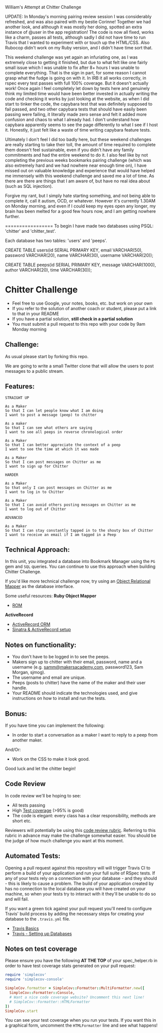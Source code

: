 William's Attempt at Chitter Challenge

UPDATE: In Monday's morning pairing review session I was considerably refreshed, and was also paired with my bestie Corinne! Together we had another look, and although it was mostly her doing, spotted an extra instance of @user in the app registration! The code is now all fixed, works like a charm, passes all tests, although sadly I did not have time to run Travis that I wanted to experiment with or touch up the HTML/CSS. Also Rubocop didn't work on my Ruby version, and I didn't have time sort that.



This weekend challenge was yet again an infuriating one, as I was extremely close to getting it finished, but due to what felt like one fairly small issue which I was unable to fix after 8+ hours I was unable to complete everything. That is the sign in part, for some reason I cannot grasp what the fudge is going on with it. In IRB it all works correctly, in rspec every test passes with full 100% coverage. But it doesn't actually work! Once again I feel completely let down by tests here and genuinely think my limited time would have been better invested in actually writing the code and checking it works by just looking at the website, as when I did start to tinker the code, the capybara test that was definitely supposed to fail passed, and two other capybara tests that should have easily been passing were failing, it literally made zero sense and felt it added more confusion and chaos to what I already had. I don't understand how capybara apparently seems to see the page differently to what I see if I host it. Honestly, it just felt like a waste of time writing capybara feature tests.

Ultimately I don't feel I did too badly here, but these weekend challenges are really starting to take their toll, the amount of time required to complete them doesn't feel sustainable, even if you didn't have any family commitments and had the entire weekend to do it. I also feel like by not completing the previous weeks bookmarks pairing challenge (which was also extremely hard and we had nowhere near enough time on), I have missed out on valuable knowledge and experience that would have helped me immensely with this weekend challenge and saved me a lot of time. As there are there are things that I am aware of, but have no real idea about (such as SQL injection).

Forgive my rant, but I simply hate starting something, and not being able to complete it, call it autism, OCD, or whatever. However it's currently 1.30AM on Monday morning, and even if I could keep my eyes open any longer, my brain has been melted for a good few hours now, and I am getting nowhere further.


=================
To begin I have made two databases using PSQL: 'chitter' and 'chitter_test'.

Each database has two tables: 'users' and 'peeps'.

CREATE TABLE users(id SERIAL PRIMARY KEY, email VARCHAR(50), password VARCHAR(20), name VARCHAR(30), username VARCHAR(20));

CREATE TABLE peeps(id SERIAL PRIMARY KEY, message VARCHAR(1000), author VARCHAR(20), time VARCHAR(30));

Chitter Challenge
=================

* Feel free to use Google, your notes, books, etc. but work on your own
* If you refer to the solution of another coach or student, please put a link to that in your README
* If you have a partial solution, **still check in a partial solution**
* You must submit a pull request to this repo with your code by 9am Monday morning

Challenge:
-------

As usual please start by forking this repo.

We are going to write a small Twitter clone that will allow the users to post messages to a public stream.

Features:
-------

```
STRAIGHT UP

As a Maker
So that I can let people know what I am doing  
I want to post a message (peep) to chitter

As a maker
So that I can see what others are saying  
I want to see all peeps in reverse chronological order

As a Maker
So that I can better appreciate the context of a peep
I want to see the time at which it was made

As a Maker
So that I can post messages on Chitter as me
I want to sign up for Chitter

HARDER

As a Maker
So that only I can post messages on Chitter as me
I want to log in to Chitter

As a Maker
So that I can avoid others posting messages on Chitter as me
I want to log out of Chitter

ADVANCED

As a Maker
So that I can stay constantly tapped in to the shouty box of Chitter
I want to receive an email if I am tagged in a Peep
```

Technical Approach:
-----

In this unit, you integrated a database into Bookmark Manager using the `PG` gem and `SQL` queries. You can continue to use this approach when building Chitter Challenge.

If you'd like more technical challenge now, try using an [Object Relational Mapper](https://en.wikipedia.org/wiki/Object-relational_mapping) as the database interface.

Some useful resources:
**Ruby Object Mapper**
- [ROM](https://rom-rb.org/)

**ActiveRecord**
- [ActiveRecord ORM](https://guides.rubyonrails.org/active_record_basics.html)
- [Sinatra & ActiveRecord setup](https://learn.co/lessons/sinatra-activerecord-setup)

Notes on functionality:
------

* You don't have to be logged in to see the peeps.
* Makers sign up to chitter with their email, password, name and a username (e.g. samm@makersacademy.com, password123, Sam Morgan, sjmog).
* The username and email are unique.
* Peeps (posts to chitter) have the name of the maker and their user handle.
* Your README should indicate the technologies used, and give instructions on how to install and run the tests.

Bonus:
-----

If you have time you can implement the following:

* In order to start a conversation as a maker I want to reply to a peep from another maker.

And/Or:

* Work on the CSS to make it look good.

Good luck and let the chitter begin!

Code Review
-----------

In code review we'll be hoping to see:

* All tests passing
* High [Test coverage](https://github.com/makersacademy/course/blob/main/pills/test_coverage.md) (>95% is good)
* The code is elegant: every class has a clear responsibility, methods are short etc.

Reviewers will potentially be using this [code review rubric](docs/review.md).  Referring to this rubric in advance may make the challenge somewhat easier.  You should be the judge of how much challenge you want at this moment.

Automated Tests:
-----

Opening a pull request against this repository will will trigger Travis CI to perform a build of your application and run your full suite of RSpec tests. If any of your tests rely on a connection with your database - and they should - this is likely to cause a problem. The build of your application created by has no connection to the local database you will have created on your machine, so when your tests try to interact with it they'll be unable to do so and will fail.

If you want a green tick against your pull request you'll need to configure Travis' build process by adding the necessary steps for creating your database to the `.travis.yml` file.

- [Travis Basics](https://docs.travis-ci.com/user/tutorial/)
- [Travis - Setting up Databases](https://docs.travis-ci.com/user/database-setup/)

Notes on test coverage
----------------------

Please ensure you have the following **AT THE TOP** of your spec_helper.rb in order to have test coverage stats generated
on your pull request:

```ruby
require 'simplecov'
require 'simplecov-console'

SimpleCov.formatter = SimpleCov::Formatter::MultiFormatter.new([
  SimpleCov::Formatter::Console,
  # Want a nice code coverage website? Uncomment this next line!
  # SimpleCov::Formatter::HTMLFormatter
])
SimpleCov.start
```

You can see your test coverage when you run your tests. If you want this in a graphical form, uncomment the `HTMLFormatter` line and see what happens!
